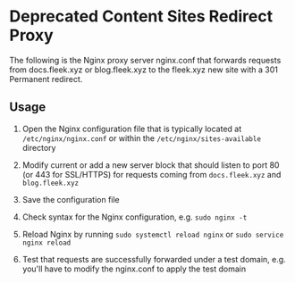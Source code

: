 # Deprecated Content Sites Redirect Proxy

The following is the Nginx proxy server nginx.conf that forwards requests from docs.fleek.xyz or blog.fleek.xyz to the fleek.xyz new site with a 301 Permanent redirect.

## Usage

1) Open the Nginx configuration file that is typically  located at `/etc/nginx/nginx.conf` or within the `/etc/nginx/sites-available` directory

2) Modify current or add a new server block that should listen to port 80 (or 443 for SSL/HTTPS) for requests coming from `docs.fleek.xyz` and `blog.fleek.xyz`

3) Save the configuration file

4) Check syntax for the Nginx configuration, e.g. `sudo nginx -t`

5) Reload Nginx by running `sudo systemctl reload nginx` or `sudo service nginx reload`

6) Test that requests are successfully forwarded under a test domain, e.g. you'll have to modify the nginx.conf to apply the test domain
